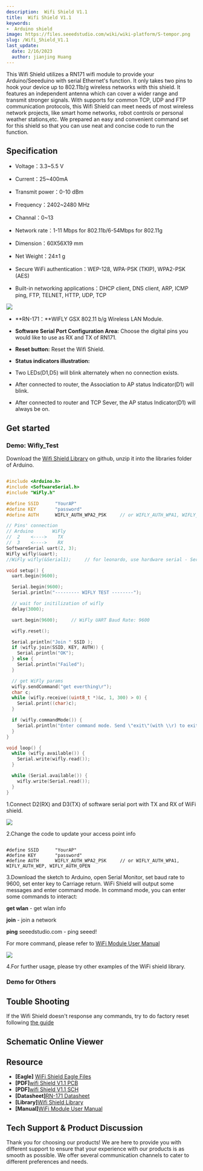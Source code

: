 ```yaml
---
description:  Wifi Shield V1.1
title:  Wifi Shield V1.1
keywords:
-  Arduino shield
image: https://files.seeedstudio.com/wiki/wiki-platform/S-tempor.png
slug: /Wifi_Shield_V1.1
last_update:
  date: 2/16/2023
  author: jianjing Huang
---
```


<!-- ---
name:  Wifi Shield V1.1‏‎
category: Discontinued
bzurl:
oldwikiname: Wifi_Shield_V1.1‏‎
prodimagename:
bzprodimageurl:
surveyurl: https://www.research.net/r/Wifi_Shield_V1-1
sku:
tags:
--- -->

This Wifi Shield utilizes a RN171 wifi module to provide your Arduino/Seeeduino with serial Ethernet's function. It only takes two pins to hook your device up to 802.11b/g wireless networks with this shield. It features an independent antenna which can cover a wider range and transmit stronger signals. With supports for common TCP, UDP and FTP communication protocols, this Wifi Shield can meet needs of most wireless network projects, like smart home networks, robot controls or personal weather stations,etc. We prepared an easy and convenient command set for this shield so that you can use neat and concise code to run the function.

## Specification ##

- Voltage：3.3~5.5 V

- Current：25~400mA

- Transmit power：0-10 dBm

- Frequency：2402~2480 MHz

- Channal：0~13

- Network rate：1-11 Mbps for 802.11b/6-54Mbps for 802.11g

- Dimension：60X56X19 mm

- Net Weight：24±1 g

- Secure WiFi authentication：WEP-128, WPA-PSK (TKIP), WPA2-PSK (AES)

- Built-in networking applications：DHCP client, DNS client, ARP, ICMP ping, FTP, TELNET, HTTP, UDP, TCP

![](https://files.seeedstudio.com/wiki/Wifi_Shield_V1.1/img/WIFI_Shield_Interface_Function.jpg)

- **RN-171：**WIFLY GSX 802.11 b/g Wireless LAN Module.

- **Software Serial Port Configuration Area:** Choose the digital pins you would like to use as RX and TX of RN171.

- **Reset button:** Reset the Wifi Shield.

- **Status indicators illustration:**
- Two LEDs(D1,D5) will blink alternately when no connection exists.

- After connected to router, the Association to AP status Indicator(D1) will blink.

- After connected to router and TCP Sever, the AP status Indicator(D1) will always be on.

## Get started ##

### Demo: Wifly_Test ###

Download the [Wifi Shield Library](https://github.com/Seeed-Studio/WiFi_Shield) on github, unzip it into the libraries folder of Arduino.

```c++

#include <Arduino.h>
#include <SoftwareSerial.h>
#include "WiFly.h"

#define SSID      "YourAP"
#define KEY       "password"
#define AUTH      WIFLY_AUTH_WPA2_PSK     // or WIFLY_AUTH_WPA1, WIFLY_AUTH_WEP, WIFLY_AUTH_OPEN

// Pins' connection
// Arduino       WiFly
//  2    <---->    TX
//  3    <---->    RX
SoftwareSerial uart(2, 3);
WiFly wifly(&uart);
//WiFly wifly(&Serial1);     // for leonardo, use hardware serial - Serial1

void setup() {
  uart.begin(9600);

  Serial.begin(9600);
  Serial.println("--------- WIFLY TEST --------");

  // wait for initilization of wifly
  delay(3000);

  uart.begin(9600);     // WiFly UART Baud Rate: 9600

  wifly.reset();

  Serial.println("Join " SSID );
  if (wifly.join(SSID, KEY, AUTH)) {
    Serial.println("OK");
  } else {
    Serial.println("Failed");
  }

  // get WiFly params
  wifly.sendCommand("get everthing\r");
  char c;
  while (wifly.receive((uint8_t *)&c, 1, 300) > 0) {
    Serial.print((char)c);
  }

  if (wifly.commandMode()) {
    Serial.println("Enter command mode. Send \"exit\"(with \\r) to exit command mode");
  }
}

void loop() {
  while (wifly.available()) {
    Serial.write(wifly.read());
  }

  while (Serial.available()) {
    wifly.write(Serial.read());
  }
}

```

1.Connect D2(RX) and D3(TX) of software serial port with TX and RX of WiFi shield.

![](https://files.seeedstudio.com/wiki/Wifi_Shield_V1.1/img/WIFI_Shield_UART.jpg)

2.Change the code to update your access point info

```

#define SSID      "YourAP"
#define KEY       "password"
#define AUTH      WIFLY_AUTH_WPA2_PSK     // or WIFLY_AUTH_WPA1, WIFLY_AUTH_WEP, WIFLY_AUTH_OPEN

```

3.Download the sketch to Arduino, open Serial Monitor, set baud rate to 9600, set enter key to Carriage return. WiFi Shield will output some messages and enter command mode. In command mode, you can enter some commands to interact:

  **get wlan** - get wlan info

  **join** - join a network

 **ping** seeedstudio.com - ping seeed!

  For more command, please refer to [WiFi Module User Manual](https://files.seeedstudio.com/wiki/Wifi_Shield_V1.1/res/WiFly-RN-UM.pdf)

  ![](https://files.seeedstudio.com/wiki/Wifi_Shield_V1.1/img/Wi-Fi_Info.png)

4.For further usage, please try other examples of the WiFi shield library.

### Demo for Others ###

## Touble Shooting ##

If the Wifi Shield doesn't response any commands, try to do factory reset following [the guide](https://seeeddoc.github.io/Wifly_171_troubleshooting/)

## Schematic Online Viewer

<div className="altium-ecad-viewer" data-project-src="https://files.seeedstudio.com/wiki/Wifi_Shield_V1.1/res/WIFI_Shield_Eagle_Files.zip" style={{borderRadius: '0px 0px 4px 4px', height: 500, borderStyle: 'solid', borderWidth: 1, borderColor: 'rgb(241, 241, 241)', overflow: 'hidden', maxWidth: 1280, maxHeight: 700, boxSizing: 'border-box'}}>
</div>

## Resource ##

- **[Eagle]** [WiFi Shield Eagle Files](https://files.seeedstudio.com/wiki/Wifi_Shield_V1.1/res/WIFI_Shield_Eagle_Files.zip)
- **[PDF]**[wifi Shield V1.1 PCB](https://files.seeedstudio.com/wiki/Wifi_Shield_V1.1/res/wifi%20Shield%20V1.1.pdf)
- **[PDF]**[wifi Shield V1.1 SCH](https://files.seeedstudio.com/wiki/Wifi_Shield_V1.1/res/wifi%20Shield%20V1.1%20SCH.pdf)
- **[Datasheet]**[RN-171 Datasheet](https://files.seeedstudio.com/wiki/Wifi_Shield_V1.1/res/WiFly-RN-171.pdf)
- **[Library]**[Wifi Shield Library](https://github.com/Seeed-Studio/WiFi_Shield)
- **[Manual]**[WiFi Module User Manual](https://files.seeedstudio.com/wiki/Wifi_Shield_V1.1/res/WiFly-RN-UM.pdf)

## Tech Support & Product Discussion

Thank you for choosing our products! We are here to provide you with different support to ensure that your experience with our products is as smooth as possible. We offer several communication channels to cater to different preferences and needs.

<div class="button_tech_support_container">
<a href="https://forum.seeedstudio.com/" class="button_forum"></a> 
<a href="https://www.seeedstudio.com/contacts" class="button_email"></a>
</div>

<div class="button_tech_support_container">
<a href="https://discord.gg/eWkprNDMU7" class="button_discord"></a> 
<a href="https://github.com/Seeed-Studio/wiki-documents/discussions/69" class="button_discussion"></a>
</div>
